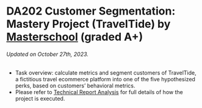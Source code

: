 # DA202 Customer Segmentation: Mastery Project (TravelTide) by [Masterschool](https://www.masterschool.com/) (graded A+)
###### Updated on October 27th, 2023.
* Task overview: calculate metrics and segment customers of TravelTide, a fictitious travel ecommerce platform into one of the five hypothesized perks, based on customers’ behavioral metrics.
* Please refer to [Technical Report Analysis](https://github.com/coderedstorage/TravelTide/commit/331902350e601b48f3a67b3d212c6f185b68a72c) for full details of how the project is executed.
